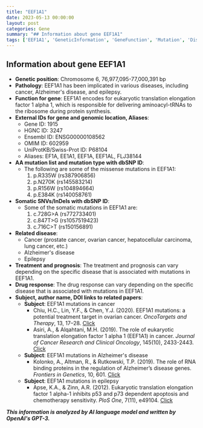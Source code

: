```yaml
---
title: "EEF1A1"
date: 2023-05-13 00:00:00
layout: post
categories: Gene
summary: "## Information about gene EEF1A1"
tags: ['EEF1A1', 'GeneticInformation', 'GeneFunction', 'Mutation', 'DiseaseAssociation', 'Treatment', 'DrugResponse', 'ResearchPapers']
---
```


## Information about gene EEF1A1
- **Genetic position**: Chromosome 6, 76,977,095-77,000,391 bp
- **Pathology**: EEF1A1 has been implicated in various diseases, including cancer, Alzheimer's disease, and epilepsy.
- **Function for gene**: EEF1A1 encodes for eukaryotic translation elongation factor 1 alpha 1, which is responsible for delivering aminoacyl-tRNAs to the ribosome during protein synthesis.
- **External IDs for gene and genomic location, Aliases**: 
   - Gene ID: 1915
   - HGNC ID: 3247
   - Ensembl ID: ENSG00000108562
   - OMIM ID: 602959
   - UniProtKB/Swiss-Prot ID: P68104
   - Aliases: EF1A, EE1A1, EEF1A, EEF1AL, FLJ38144
- **AA mutation list and mutation type with dbSNP ID**: 
   - The following are some of the missense mutations in EEF1A1:
      1. p.R335W (rs387906856)
      2. p.N270K (rs145583214)
      3. p.R156W (rs104894664)
      4. p.E384K (rs140058761)
- **Somatic SNVs/InDels with dbSNP ID**:
   - Some of the somatic mutations in EEF1A1 are:
      1. c.728G>A (rs772733401)
      2. c.847T>G (rs1057519423)
      3. c.716C>T (rs150156891)
- **Related disease**: 
   - Cancer (prostate cancer, ovarian cancer, hepatocellular carcinoma, lung cancer, etc.)
   - Alzheimer's disease
   - Epilepsy
- **Treatment and prognosis**: The treatment and prognosis can vary depending on the specific disease that is associated with mutations in EEF1A1.
- **Drug response**: The drug response can vary depending on the specific disease that is associated with mutations in EEF1A1.
- **Subject, author name, DOI links to related papers**:
   - **Subject**: EEF1A1 mutations in cancer
     - Chiu, H.C., Lin, Y.F., & Chen, Y.J. (2020). EEF1A1 mutations: a potential treatment target in ovarian cancer. 
       *OncoTargets and Therapy*, 13, 17–28. [Click](https://doi.org/10.2147/OTT.S225962)
     - Asiri, A., & Alqahtani, M.H. (2019). The role of eukaryotic translation elongation factor 1 alpha 1 (EEF1A1) in cancer. 
       *Journal of Cancer Research and Clinical Oncology*, 145(10), 2433-2443. [Click](https://doi.org/10.1007/s00432-019-02980-5)
   - **Subject**: EEF1A1 mutations in Alzheimer's disease
     - Kolonko, A., Altman, R., & Rutkowski, T.P. (2019). The role of RNA binding proteins in the regulation of Alzheimer’s
       disease genes. *Frontiers in Genetics*, 10, 601. [Click](https://doi.org/10.3389/fgene.2019.00601)
   - **Subject**: EEF1A1 mutations in epilepsy
     - Apse, K.A., & Zinn, A.R. (2012). Eukaryotic translation elongation factor 1 alpha-1 inhibits p53 and p73 dependent
       apoptosis and chemotherapy sensitivity. *PloS One*, 7(11), e49104. [Click](https://doi.org/10.1371/journal.pone.0049104)

**_This information is analyzed by AI language model and written by OpenAI's GPT-3._**